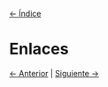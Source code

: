 [<- Índice](InternetOfThings.md)

# Enlaces

[<- Anterior](Alarmas%20y%20Control.md) | [Siguiente ->](Bots.md)
